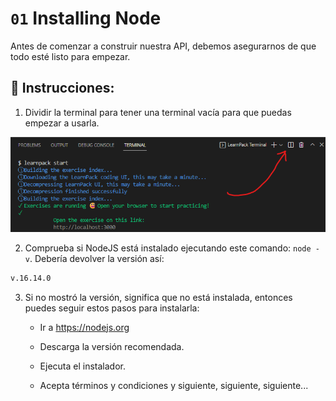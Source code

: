# `01` Installing Node

Antes de comenzar a construir nuestra API, debemos asegurarnos de que todo esté listo para empezar.

## 📝 Instrucciones:

1. Dividir la terminal para tener una terminal vacía para que puedas empezar a usarla.

![Split the terminal](../../assets/split-terminal.png)

2. Comprueba si NodeJS está instalado ejecutando este comando: `node -v`. Debería devolver la versión así:

```bash
v.16.14.0
```

3. Si no mostró la versión, significa que no está instalada, entonces puedes seguir estos pasos para instalarla:

    - Ir a https://nodejs.org

    - Descarga la versión recomendada.

    - Ejecuta el instalador.

    - Acepta términos y condiciones y siguiente, siguiente, siguiente...